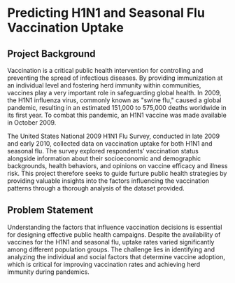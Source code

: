 # **Predicting H1N1 and Seasonal Flu Vaccination Uptake**
## **Project Background**

Vaccination is a critical public health intervention for controlling and preventing the spread of infectious diseases. 
By providing immunization at an individual level and fostering herd immunity within communities, vaccines play a very important role in safeguarding global health. 
In 2009, the H1N1 influenza virus, commonly known as "swine flu," caused a global pandemic, resulting in an estimated 151,000 to 575,000 deaths worldwide in its first year. 
To combat this pandemic, an H1N1 vaccine was made available in October 2009.

The United States National 2009 H1N1 Flu Survey, conducted in late 2009 and early 2010, collected data on vaccination uptake for both H1N1 and seasonal flu. 
The survey explored respondents’ vaccination status alongside information about their socioeconomic and demographic backgrounds, health behaviors, and opinions on vaccine efficacy and illness risk. 
This project therefore seeks to guide furture public health strategies by providing valuable insights into the factors influencing the vaccination patterns through a thorough analysis of the dataset provided.
## **Problem Statement**

Understanding the factors that influence vaccination decisions is essential for designing effective public health campaigns. 
Despite the availability of vaccines for the H1N1 and seasonal flu, uptake rates varied significantly among different population groups. 
The challenge lies in identifying and analyzing the individual and social factors that determine vaccine adoption, which is critical for improving vaccination rates and achieving herd immunity during pandemics.

